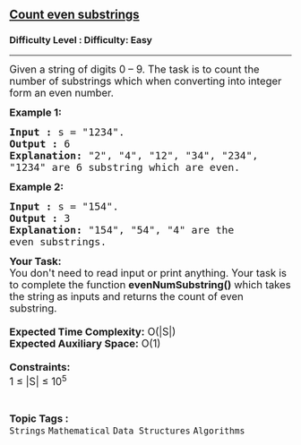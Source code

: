 <h2><a href="https://www.geeksforgeeks.org/problems/count-even-substrings3857/1">Count even substrings</a></h2><h3>Difficulty Level : Difficulty: Easy</h3><hr><div class="problems_problem_content__Xm_eO"><p><span style="font-size:18px">Given a string of digits 0 – 9. The task is to count the number of substrings which when converting into integer form an even number.</span></p>

<p><span style="font-size:18px"><strong>Example 1:</strong></span></p>

<pre><span style="font-size:18px"><strong>Input :</strong> s = "1234".
<strong>Output :</strong> 6
<strong>Explanation:</strong> "2", "4", "12", "34", "234",
"1234" are 6 substring which are even.
</span></pre>

<p><span style="font-size:18px"><strong>Example 2:</strong></span></p>

<pre><span style="font-size:18px"><strong>Input :</strong> s = "154".
<strong>Output :</strong> 3
<strong>Explanation:</strong> "154", "54", "4" are the 
even substrings.
</span></pre>

<p><span style="font-size:18px"><strong>Your Task:&nbsp;&nbsp;</strong><br>
You don't need to read input or print anything. Your task is to complete the function&nbsp;<strong>evenNumSubstring()</strong>&nbsp;which takes the string<strong>&nbsp;</strong>as inputs and returns the count of even substring.<br>
<br>
<strong>Expected Time Complexity:</strong>&nbsp;O(|S|)<br>
<strong>Expected Auxiliary Space:</strong>&nbsp;O(1)<br>
<br>
<strong>Constraints:</strong><br>
1 ≤ |S| ≤ 10<sup>5</sup></span></p>
</div><br><p><span style=font-size:18px><strong>Topic Tags : </strong><br><code>Strings</code>&nbsp;<code>Mathematical</code>&nbsp;<code>Data Structures</code>&nbsp;<code>Algorithms</code>&nbsp;